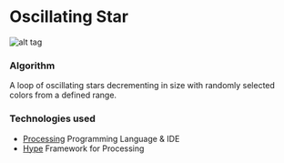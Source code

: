 # Oscillating Star

![alt tag](https://github.com/Samihaamin/RevolvingStar/blob/master/giphy.gif)


### Algorithm
A loop of oscillating stars decrementing in size with randomly selected colors from a defined range.

### Technologies used
* [Processing](https://processing.org) Programming Language & IDE
* [Hype](http://www.hypeframework.org) Framework for Processing
